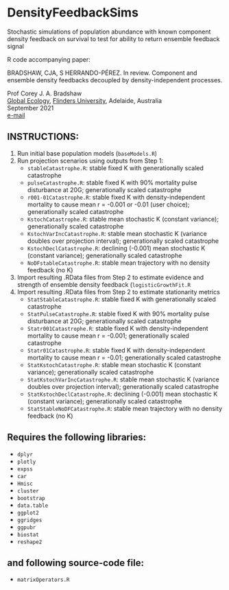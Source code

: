 # DensityFeedbackSims
Stochastic simulations of population abundance with known component density feedback on survival to test for ability to return ensemble feedback signal

R code accompanying paper:

BRADSHAW, CJA, S HERRANDO-PÉREZ. In review. Component and ensemble density feedbacks decoupled by density-independent processes. 

Prof Corey J. A. Bradshaw <br>
<a href="http://globalecologyflinders.com" target="_blank">Global Ecology</a>, <a href="http://flinders.edu.au" target="_blank">Flinders University</a>, Adelaide, Australia <br>
September 2021 <br>
<a href=mailto:corey.bradshaw@flinders.edu.au>e-mail</a> <br>

## INSTRUCTIONS:

1. Run initial base population models (<code>baseModels.R</code>)
2. Run projection scenarios using outputs from Step 1:
    - <code>stableCatastrophe.R</code>: stable fixed K with generationally scaled catastrophe
    - <code>pulseCatastrophe.R</code>: stable fixed K with 90% mortality pulse disturbance at 20G; generationally scaled catastrophe
    - <code>r001-01Catastrophe.R</code>: stable fixed K with density-independent mortality to cause mean r = -0.001 or -0.01 (user choice); generationally scaled catastrophe
    - <code>KstochCatastrophe.R</code>: stable mean stochastic K (constant variance); generationally scaled catastrophe
    - <code>KstochVarIncCatastrophe.R</code>: stable mean stochastic K (variance doubles over projection interval); generationally scaled catastrophe
    - <code>KstochDeclCatastrophe.R</code>: declining (-0.001) mean stochastic K (constant variance); generationally scaled catastrophe
    - <code>NoDFstableCatastrophe.R</code>: stable mean trajectory with no density feedback (no K)
3. Import resulting .RData files from Step 2 to estimate evidence and strength of ensemble density feedback (<code>logisticGrowthFit.R</code>
4. Import resulting .RData files from Step 2 to estimate stationarity metrics
    - <code>StatStableCatastrophe.R</code>: stable fixed K with generationally scaled catastrophe
    - <code>StatPulseCatastrophe.R</code>: stable fixed K with 90% mortality pulse disturbance at 20G; generationally scaled catastrophe
    - <code>Statr001Catastrophe.R</code>: stable fixed K with density-independent mortality to cause mean r = -0.001; generationally scaled catastrophe
    - <code>Statr01Catastrophe.R</code>: stable fixed K with density-independent mortality to cause mean r = -0.01; generationally scaled catastrophe
    - <code>StatKstochCatastrophe.R</code>: stable mean stochastic K (constant variance); generationally scaled catastrophe
    - <code>StatKstochVarIncCatastrophe.R</code>: stable mean stochastic K (variance doubles over projection interval); generationally scaled catastrophe
    - <code>StatKstochDeclCatastrophe.R</code>: declining (-0.001) mean stochastic K (constant variance); generationally scaled catastrophe
    - <code>StatStableNoDFCatastrophe.R</code>: stable mean trajectory with no density feedback (no K)

## Requires the following libraries:
- <code>dplyr</code>
- <code>plotly</code>
- <code>expss</code>
- <code>car</code>
- <code>Hmisc</code>
- <code>cluster</code>
- <code>bootstrap</code>
- <code>data.table</code>
- <code>ggplot2</code>
- <code>ggridges</code>
- <code>ggpubr</code>
- <code>biostat</code>
- <code>reshape2</code>

## and following source-code file:
- <code>matrixOperators.R</code>




